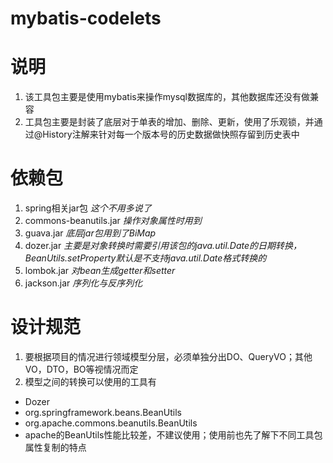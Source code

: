 # mybatis-codelets
# 说明
  1. 该工具包主要是使用mybatis来操作mysql数据库的，其他数据库还没有做兼容
  2. 工具包主要是封装了底层对于单表的增加、删除、更新，使用了乐观锁，并通过@History注解来针对每一个版本号的历史数据做快照存留到历史表中
# 依赖包
 
  1. spring相关jar包  *这个不用多说了*
  2. commons-beanutils.jar *操作对象属性时用到*
  3. guava.jar *底层jar包用到了BiMap*
  4. dozer.jar *主要是对象转换时需要引用该包的java.util.Date的日期转换，BeanUtils.setProperty默认是不支持java.util.Date格式转换的*
  5. lombok.jar *对bean生成getter和setter* 
  6. jackson.jar *序列化与反序列化*
    
# 设计规范
  1. 要根据项目的情况进行领域模型分层，必须单独分出DO、QueryVO；其他VO，DTO，BO等视情况而定
  2. 模型之间的转换可以使用的工具有
   + Dozer
   + org.springframework.beans.BeanUtils
   + org.apache.commons.beanutils.BeanUtils
   + apache的BeanUtils性能比较差，不建议使用；使用前也先了解下不同工具包属性复制的特点

